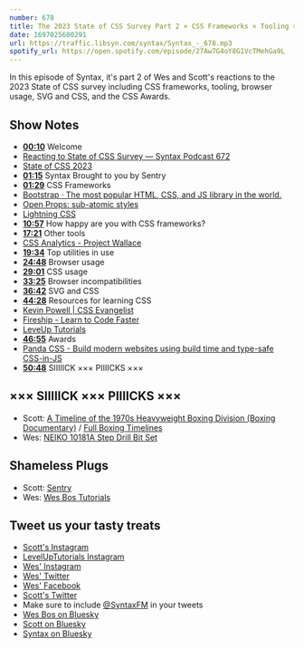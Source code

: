 ```yaml
---
number: 678
title: The 2023 State of CSS Survey Part 2 × CSS Frameworks × Tooling × Browser Usage
date: 1697025600291
url: https://traffic.libsyn.com/syntax/Syntax_-_678.mp3
spotify_url: https://open.spotify.com/episode/27Aw7G4oY8G1VcTMehGa9L
---
```


In this episode of Syntax, it's part 2 of Wes and Scott's reactions to the 2023 State of CSS survey including CSS frameworks, tooling, browser usage, SVG and CSS, and the CSS Awards.

## Show Notes

- **[00:10](#t=00:10)** Welcome
- [Reacting to State of CSS Survey — Syntax Podcast 672](https://syntax.fm/show/672/reacting-to-state-of-css-survey)
- [State of CSS 2023](https://2023.stateofcss.com/en-US)
- **[01:15](#t=01:15)** Syntax Brought to you by Sentry
- **[01:29](#t=01:29)** CSS Frameworks
- [Bootstrap · The most popular HTML, CSS, and JS library in the world.](https://getbootstrap.com/)
- [Open Props: sub-atomic styles](https://open-props.style/)
- [Lightning CSS](https://lightningcss.dev/)
- **[10:57](#t=10:57)** How happy are you with CSS frameworks?
- **[17:21](#t=17:21)** Other tools
- [CSS Analytics - Project Wallace](https://www.projectwallace.com/)
- **[19:34](#t=19:34)** Top utilities in use
- **[24:48](#t=24:48)** Browser usage
- **[29:01](#t=29:01)** CSS usage
- **[33:25](#t=33:25)** Browser incompatibilities
- **[36:42](#t=36:42)** SVG and CSS
- **[44:28](#t=44:28)** Resources for learning CSS
- [Kevin Powell | CSS Evangelist](https://www.kevinpowell.co/)
- [Fireship - Learn to Code Faster](https://fireship.io/)
- [LeveUp Tutorials](https://levelup.video)
- **[46:55](#t=46:55)** Awards
- [Panda CSS - Build modern websites using build time and type-safe CSS-in-JS](https://panda-css.com/)
- **[50:48](#t=50:48)** SIIIIICK ××× PIIIICKS ×××

## ××× SIIIIICK ××× PIIIICKS ×××

- Scott: [A Timeline of the 1970s Heavyweight Boxing Division (Boxing Documentary)](https://www.youtube.com/watch?v=10WIyMo6B94) / [Full Boxing Timelines](https://www.youtube.com/playlist?list=PL40wI-jI7SK7YD5ZLtulDl2HgY6Q5SQhQ)
- Wes: [NEIKO 10181A Step Drill Bit Set](https://www.amazon.ca/dp/B07B4LCWC4?sbo=RZvfv//HxDF+O5021pAnSA&crid=33NN1VW7R08YX&keywords=step+drill+bits&sprefix=step+drill+bits,aps,110&language=en_US&th=1&sr=8-3&linkCode=gs2&linkId=37a38f2588f4e6ce7f01d30fd071f294&tag=isi777-20)

## Shameless Plugs

- Scott: [Sentry](https://sentry.io)
- Wes: [Wes Bos Tutorials](https://wesbos.com/courses)

## Tweet us your tasty treats

- [Scott's Instagram](https://www.instagram.com/stolinski/)
- [LevelUpTutorials Instagram](https://www.instagram.com/LevelUpTutorials/)
- [Wes' Instagram](https://www.instagram.com/wesbos/)
- [Wes' Twitter](https://twitter.com/wesbos)
- [Wes' Facebook](https://www.facebook.com/wesbos.developer)
- [Scott's Twitter](https://twitter.com/stolinski)
- Make sure to include [@SyntaxFM](https://twitter.com/SyntaxFM) in your tweets
- [Wes Bos on Bluesky](https://bsky.app/profile/wesbos.com)
- [Scott on Bluesky](https://bsky.app/profile/tolin.ski)
- [Syntax on Bluesky](https://bsky.app/profile/syntax.fm)
